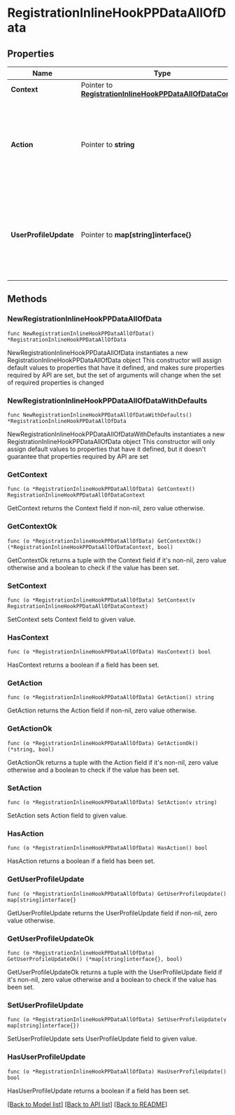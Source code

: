 # RegistrationInlineHookPPDataAllOfData

## Properties

Name | Type | Description | Notes
------------ | ------------- | ------------- | -------------
**Context** | Pointer to [**RegistrationInlineHookPPDataAllOfDataContext**](RegistrationInlineHookPPDataAllOfDataContext.md) |  | [optional] 
**Action** | Pointer to **string** | The default action the system takes. Set to &#x60;ALLOW&#x60;. &#x60;DENY&#x60; is never sent to your external service | [optional] 
**UserProfileUpdate** | Pointer to **map[string]interface{}** | Name-value pairs for each new attribute supplied by the user in the Progressive Profile form | [optional] 

## Methods

### NewRegistrationInlineHookPPDataAllOfData

`func NewRegistrationInlineHookPPDataAllOfData() *RegistrationInlineHookPPDataAllOfData`

NewRegistrationInlineHookPPDataAllOfData instantiates a new RegistrationInlineHookPPDataAllOfData object
This constructor will assign default values to properties that have it defined,
and makes sure properties required by API are set, but the set of arguments
will change when the set of required properties is changed

### NewRegistrationInlineHookPPDataAllOfDataWithDefaults

`func NewRegistrationInlineHookPPDataAllOfDataWithDefaults() *RegistrationInlineHookPPDataAllOfData`

NewRegistrationInlineHookPPDataAllOfDataWithDefaults instantiates a new RegistrationInlineHookPPDataAllOfData object
This constructor will only assign default values to properties that have it defined,
but it doesn't guarantee that properties required by API are set

### GetContext

`func (o *RegistrationInlineHookPPDataAllOfData) GetContext() RegistrationInlineHookPPDataAllOfDataContext`

GetContext returns the Context field if non-nil, zero value otherwise.

### GetContextOk

`func (o *RegistrationInlineHookPPDataAllOfData) GetContextOk() (*RegistrationInlineHookPPDataAllOfDataContext, bool)`

GetContextOk returns a tuple with the Context field if it's non-nil, zero value otherwise
and a boolean to check if the value has been set.

### SetContext

`func (o *RegistrationInlineHookPPDataAllOfData) SetContext(v RegistrationInlineHookPPDataAllOfDataContext)`

SetContext sets Context field to given value.

### HasContext

`func (o *RegistrationInlineHookPPDataAllOfData) HasContext() bool`

HasContext returns a boolean if a field has been set.

### GetAction

`func (o *RegistrationInlineHookPPDataAllOfData) GetAction() string`

GetAction returns the Action field if non-nil, zero value otherwise.

### GetActionOk

`func (o *RegistrationInlineHookPPDataAllOfData) GetActionOk() (*string, bool)`

GetActionOk returns a tuple with the Action field if it's non-nil, zero value otherwise
and a boolean to check if the value has been set.

### SetAction

`func (o *RegistrationInlineHookPPDataAllOfData) SetAction(v string)`

SetAction sets Action field to given value.

### HasAction

`func (o *RegistrationInlineHookPPDataAllOfData) HasAction() bool`

HasAction returns a boolean if a field has been set.

### GetUserProfileUpdate

`func (o *RegistrationInlineHookPPDataAllOfData) GetUserProfileUpdate() map[string]interface{}`

GetUserProfileUpdate returns the UserProfileUpdate field if non-nil, zero value otherwise.

### GetUserProfileUpdateOk

`func (o *RegistrationInlineHookPPDataAllOfData) GetUserProfileUpdateOk() (*map[string]interface{}, bool)`

GetUserProfileUpdateOk returns a tuple with the UserProfileUpdate field if it's non-nil, zero value otherwise
and a boolean to check if the value has been set.

### SetUserProfileUpdate

`func (o *RegistrationInlineHookPPDataAllOfData) SetUserProfileUpdate(v map[string]interface{})`

SetUserProfileUpdate sets UserProfileUpdate field to given value.

### HasUserProfileUpdate

`func (o *RegistrationInlineHookPPDataAllOfData) HasUserProfileUpdate() bool`

HasUserProfileUpdate returns a boolean if a field has been set.


[[Back to Model list]](../README.md#documentation-for-models) [[Back to API list]](../README.md#documentation-for-api-endpoints) [[Back to README]](../README.md)


